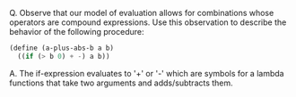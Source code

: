 Q. Observe that our model of evaluation allows for combinations whose operators are compound expressions. Use this observation to describe the behavior of the following procedure:
```scheme
(define (a-plus-abs-b a b)
  ((if (> b 0) + -) a b))
```

A. The if-expression evaluates to '+' or '-' which are symbols for a lambda functions that take two arguments and adds/subtracts them.
